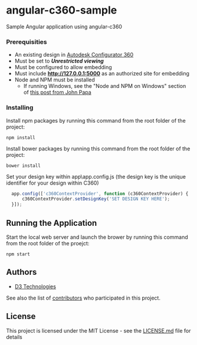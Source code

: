 # angular-c360-sample

Sample Angular application using angular-c360

### Prerequisities

* An existing design in [Autodesk Configurator 360](https://configurator360.autodesk.com/Design)
 * Must be set to **_Unrestricted viewing_**
 * Must be configured to allow embedding
 * Must include **http://127.0.0.1:5000** as an authorized site for embedding
* Node and NPM must be installed
  * If running Windows, see the "Node and NPM on Windows" section of [this post from John Papa](http://www.johnpapa.net/get-up-and-running-with-node-and-visual-studio/)

### Installing

Install npm packages by running this command from the root folder of the project:
  ```
  npm install
  ```

Install bower packages by running this command from the root folder of the project:
  ```
  bower install
  ```

Set your design key within app\app.config.js (the design key is the unique identifier for your design within C360)
  ```javascript
    app.config(['c360ContextProvider', function (c360ContextProvider) {
        c360ContextProvider.setDesignKey('SET DESIGN KEY HERE');
    }]);
  ```

## Running the Application
Start the local web server and launch the brower by running this command from the root folder of the proejct:

  ```
  npm start
  ```

## Authors

* [D3 Technologies](http://www.d3tech.net/)

See also the list of [contributors](https://github.com/D3Automation/angular-c360-sample) who participated in this project.

## License

This project is licensed under the MIT License - see the [LICENSE.md](LICENSE.md) file for details

